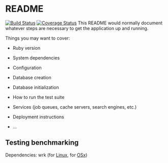 # README

[![Build Status](https://travis-ci.org/lucasgomide/manager-stores.svg?branch=master)](https://travis-ci.org/lucasgomide/manager-stores)
[![Coverage Status](https://coveralls.io/repos/github/lucasgomide/manager-stores/badge.svg?branch=master)](https://coveralls.io/github/lucasgomide/manager-stores?branch=master)
This README would normally document whatever steps are necessary to get the
application up and running.

Things you may want to cover:

- Ruby version

- System dependencies

- Configuration

- Database creation

- Database initialization

- How to run the test suite

- Services (job queues, cache servers, search engines, etc.)

- Deployment instructions

- ...

## Testing benchmarking

Dependencies: wrk (for [Linux](https://github.com/wg/wrk/wiki/Installing-Wrk-on-Linux), for [OSx](https://github.com/wg/wrk/wiki/Installing-wrk-on-OS-X))
